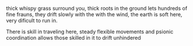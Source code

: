 thick whispy grass surround you, thick roots in the ground lets hundreds of fine frauns, they drift slowly with the with the wind, the earth is soft here, very dificult to run in.

There is skill in traveling here, steady flexible movements and psionic coordination allows those skilled in it to drift unhindered
